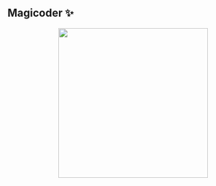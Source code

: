 ## Magicoder ✨

<p align="center">
  <img height="300px" src="https://i.pinimg.com/originals/53/39/30/53393042b7d6b478cb8f450127cded85.gif">
</p>
